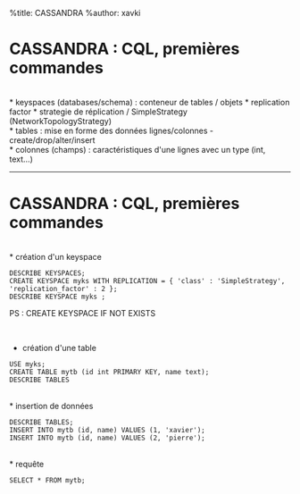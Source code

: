 %title: CASSANDRA
%author: xavki


# CASSANDRA : CQL, premières commandes


<br>
* keyspaces (databases/schema) : conteneur de tables / objets
		* replication factor
		* strategie de réplication / SimpleStrategy (NetworkTopologyStrategy)


<br>
* tables : mise en forme des données lignes/colonnes - create/drop/alter/insert

<br>
* colonnes (champs) : caractéristiques d'une lignes avec un type (int, text...)


------------------------------------------------------------------------------------


# CASSANDRA : CQL, premières commandes


<br>
* création d'un keyspace

```
DESCRIBE KEYSPACES;
CREATE KEYSPACE myks WITH REPLICATION = { 'class' : 'SimpleStrategy', 'replication_factor' : 2 };
DESCRIBE KEYSPACE myks ;
```

PS : CREATE KEYSPACE IF NOT EXISTS

<br>

* création d'une table

```
USE myks;
CREATE TABLE mytb (id int PRIMARY KEY, name text);
DESCRIBE TABLES

```

<br>
* insertion de données

```
DESCRIBE TABLES;
INSERT INTO mytb (id, name) VALUES (1, 'xavier');
INSERT INTO mytb (id, name) VALUES (2, 'pierre');
```

<br>
* requête

```
SELECT * FROM mytb;
```
